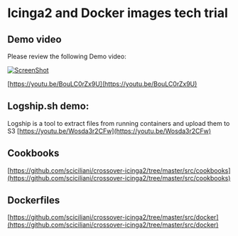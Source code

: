 # Icinga2 and Docker images tech trial

## Demo video
Please review the following Demo video:

[![ScreenShot](http://img.youtube.com/vi/BouLC0rZx9U/0.jpg)](https://youtu.be/BouLC0rZx9U)

[https://youtu.be/BouLC0rZx9U](https://youtu.be/BouLC0rZx9U)

## Logship.sh demo:
Logship is a tool to extract files from running containers and upload them to S3
[https://youtu.be/Wosda3r2CFw](https://youtu.be/Wosda3r2CFw)

## Cookbooks
[https://github.com/sciciliani/crossover-icinga2/tree/master/src/cookbooks](https://github.com/sciciliani/crossover-icinga2/tree/master/src/cookbooks)

## Dockerfiles
[https://github.com/sciciliani/crossover-icinga2/tree/master/src/docker](https://github.com/sciciliani/crossover-icinga2/tree/master/src/docker)
